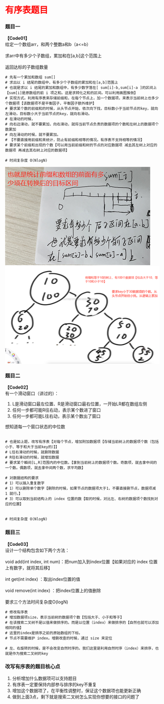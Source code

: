 # <font color="red">**有序表题目**</font>   

### 题目一   
**【Code01】**   
给定一个数组arr，和两个整数a和b（a<=b）</br>   
求arr中有多少个子数组，累加和在[a,b]这个范围上</br>   
返回达标的子数组数量</br>   

```shell
# 先有一个累加和数组 sum[]
# 求出以 i 结尾的数组中，有多少个子数组的累加和在[a,b]范围上
# 也就是求以 i 结尾的累加和数组中，有多少数字落在[ sum[i]-b,sum[i]-a ]的区间上【sum[i]是原数组的前 i 项之和。这是求转化之和的区间。可以利用画图推倒】
# 实现方式。利用有序表来存储前缀和，在每个节点上，加一个数据项，来表示当前树上也多少个数据项【该数据项不是平衡因子，平衡因子额外维护】
# 要求某个数的前缀和的时候，从头节点开始，依次向下找，目标数小于当前节点的key，就向左滑动，目标数小大于当前节点的key，就向右滑动。
# 在滑动的时候，
# 向右边滑动，就不要累加，向右滑动，就将当前节点负责的数据项的个数和左树上的数据项个数累加
# 向左滑动的时候，就不要累加。
# 【不要直接用前缀和来统计，防止有前缀和相等的情况。有序表不支持相等的情况】
# 要求某个前缀和出现的个数【可以用当前前缀和树的节点的对应数据项 减去其左树上对应的数据项 再减去其右树上对应的数据项】

# 时间复杂度 O(NlogN)
```
![区间转换](区间转换.png)   
![改写有序表做前缀和](改写有序表做前缀和.jpg)    

### 题目二
**【Code02】**   
有一个滑动窗口（讲过的）：</br>   

1. L是滑动窗口最左位置、R是滑动窗口最右位置，一开始LR都在数组左侧</br>   
2. 任何一步都可能R往右动，表示某个数进了窗口</br>   
3. 任何一步都可能L往右动，表示某个数出了窗口</br>   

想知道每一个窗口状态的中位数</br>   

```shell

# 也是如上题，改写有序表【对每个节点，增加附加数据项【存储当前树上的数据项个数（包括小于、等于和大于当前key的）】】
# L往右滑动的时候，就删除数据
# R往右滑动的时候，就增加数据
# 要求某个瞬间[L,R]范围内的中位数。【拿到当前树上的数据项个数。奇数项，就去拿中间的一个数。偶数项，就去拿中间两个数，求平均数】

# 对数据结构的要求
# 1）可以插入重复数字
# 1）可以删除单个数字【删除的时候，如果节点的数据项大于1，不要直接删节点，数据项减 1 就行。】
# 3）可以取到当前结构上的 index 位置的数【取的时候，对比左、右树的数据项个数找到对应的位置】


# 时间复杂度 O(NlogN)
```

### 题目三
**【Code03】**   
设计一个结构包含如下两个方法：</br>   
void add(int index, int num)：把num加入到index位置【如果对应的 index 位置上有数字，就将其后移】</br>   
int get(int index) ：取出index位置的值</br>   
void remove(int index) ：把index位置上的值删除</br>   
要求三个方法时间复杂度O(logN)</br>   
```shell
# 修改有序表
# 增加数据项size，表示当前树的数据项个数【包括大于、小于和等于】
# 在该搜索二叉树不是以值来做排序的。而是以位置（index）来做排序的【自然也就可以添加相同的值】
# 这里的index是排序之前的原始数组的下标。
# 节点不需要维护 index。增删改查的时候，通过 size 来定位

# 左、右旋转的时候，是不会改变自然时序的。我们这里是利用自然时序（index）来排序，也就是作为搜索二叉树的key
```

### 改写有序表的题目核心点   
1. 分析增加什么数据项可以支持题目</br>   
2. 有序表一定要保持内部参与排序的key不重复</br>   
3. 增加这个数据项了，在平衡性调整时，保证这个数据项也能更新正确</br>   
4. 做到上面3点，剩下就是搜索二叉树怎么实现你想要的接口的问题了</br>   



